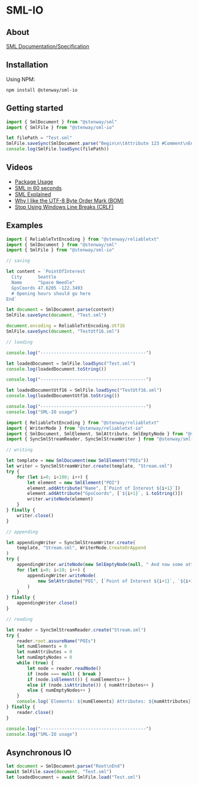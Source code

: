 ﻿# SML-IO

## About

[SML Documentation/Specification](https://www.simpleml.com)

## Installation

Using NPM:
```
npm install @stenway/sml-io
```

## Getting started

```ts
import { SmlDocument } from "@stenway/sml"
import { SmlFile } from "@stenway/sml-io"

let filePath = "Test.sml"
SmlFile.saveSync(SmlDocument.parse("Begin\n\tAttribute 123 #Comment\nEnd"), filePath)
console.log(SmlFile.loadSync(filePath))
```

## Videos
* [Package Usage](https://www.youtube.com/watch?v=zrjmOUkrDhE)
* [SML in 60 seconds](https://www.youtube.com/watch?v=qOooyygwX0w)
* [SML Explained](https://www.youtube.com/watch?v=fBzMdzMtH-s)
* [Why I like the UTF-8 Byte Order Mark (BOM)](https://www.youtube.com/watch?v=VgVkod9HQTo)
* [Stop Using Windows Line Breaks (CRLF)](https://www.youtube.com/watch?v=YPtMCiHj7F8)

## Examples

```ts
import { ReliableTxtEncoding } from "@stenway/reliabletxt"
import { SmlDocument } from "@stenway/sml"
import { SmlFile } from "@stenway/sml-io"

// saving

let content = `PointOfInterest
  City      Seattle
  Name      "Space Needle"
  GpsCoords 47.6205 -122.3493
  # Opening hours should go here
End`

let document = SmlDocument.parse(content)
SmlFile.saveSync(document, "Test.sml")

document.encoding = ReliableTxtEncoding.Utf16
SmlFile.saveSync(document, "TestUtf16.sml")

// loading

console.log("----------------------------------------")

let loadedDocument = SmlFile.loadSync("Test.sml")
console.log(loadedDocument.toString())

console.log("----------------------------------------")

let loadedDocumentUtf16 = SmlFile.loadSync("TestUtf16.sml")
console.log(loadedDocumentUtf16.toString())

console.log("----------------------------------------")
console.log("SML-IO usage")
```

```ts
import { ReliableTxtEncoding } from "@stenway/reliabletxt"
import { WriterMode } from "@stenway/reliabletxt-io"
import { SmlDocument, SmlElement, SmlAttribute, SmlEmptyNode } from "@stenway/sml"
import { SyncSmlStreamReader, SyncSmlStreamWriter } from "@stenway/sml-io"

// writing

let template = new SmlDocument(new SmlElement("POIs"))
let writer = SyncSmlStreamWriter.create(template, "Stream.sml")
try {
	for (let i=0; i<100; i++) {
		let element = new SmlElement("POI")
		element.addAttribute("Name", [`Point of Interest ${i+1}`])
		element.addAttribute("GpsCoords", [`${i+1}`, i.toString()])
		writer.writeNode(element)
	}
} finally {
	writer.close()
}

// appending

let appendingWriter = SyncSmlStreamWriter.create(
	template, "Stream.sml", WriterMode.CreateOrAppend
)
try {
	appendingWriter.writeNode(new SmlEmptyNode(null, " And now some attributes"))
	for (let i=0; i<10; i++) {
		appendingWriter.writeNode(
			new SmlAttribute("POI", [`Point of Interest ${i+1}`, `${i+1}`, i.toString()])
		)
	}
} finally {
	appendingWriter.close()
}

// reading

let reader = SyncSmlStreamReader.create("Stream.sml")
try {
	reader.root.assureName("POIs")
	let numElements = 0
	let numAttributes = 0
	let numEmptyNodes = 0
	while (true) {
		let node = reader.readNode()
		if (node === null) { break }
		if (node.isElement()) { numElements++ }
		else if (node.isAttribute()) { numAttributes++ }
		else { numEmptyNodes++ }
	}
	console.log(`Elements: ${numElements} Attributes: ${numAttributes} Empty: ${numEmptyNodes}`)
} finally {
	reader.close()
}

console.log("----------------------------------------")
console.log("SML-IO usage")
```

## Asynchronous IO

```ts
let document = SmlDocument.parse("Root\nEnd")
await SmlFile.save(document, "Test.sml")
let loadedDocument = await SmlFile.load("Test.sml")
```